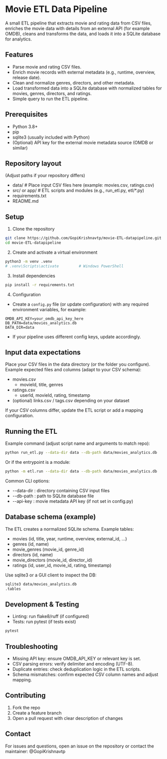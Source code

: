 # Movie ETL Data Pipeline

A small ETL pipeline that extracts movie and rating data from CSV files, enriches the movie data with details from an external API (for example OMDB), cleans and transforms the data, and loads it into a SQLite database for analytics.

## Features
- Parse movie and rating CSV files.
- Enrich movie records with external metadata (e.g., runtime, overview, release date).
- Clean and normalize genres, directors, and other metadata.
- Load transformed data into a SQLite database with normalized tables for movies, genres, directors, and ratings.
- Simple query to run the ETL pipeline.

## Prerequisites
- Python 3.8+
- pip
- sqlite3 (usually included with Python)
- (Optional) API key for the external movie metadata source (OMDB or similar)

## Repository layout
(Adjust paths if your repository differs)
- data/               # Place input CSV files here (example: movies.csv, ratings.csv)
- src/ or app/        # ETL scripts and modules (e.g., run_etl.py, etl/*.py)
- requirements.txt
- README.md

## Setup

1. Clone the repository
```bash
git clone https://github.com/GopiKrishnavtp/movie-ETL-datapipeline.git
cd movie-ETL-datapipeline
```

2. Create and activate a virtual environment
```bash
python3 -m venv .venv
# .venv\Scripts\activate         # Windows PowerShell
```

3. Install dependencies
```bash
pip install -r requirements.txt
```

4. Configuration
- Create a `config.py` file (or update configuration) with any required environment variables, for example:
```
OMDB_API_KEY=your_omdb_api_key_here
DB_PATH=data/movies_analytics.db
DATA_DIR=data
```
- If your pipeline uses different config keys, update accordingly.

## Input data expectations
Place your CSV files in the data directory (or the folder you configure). Example expected files and columns (adapt to your CSV schema):

- movies.csv
  - movieId, title, genres
- ratings.csv
  - userId, movieId, rating, timestamp
- (optional) links.csv / tags.csv depending on your dataset

If your CSV columns differ, update the ETL script or add a mapping configuration.

## Running the ETL
Example command (adjust script name and arguments to match repo):
```bash
python run_etl.py --data-dir data --db-path data/movies_analytics.db
```
Or if the entrypoint is a module:
```bash
python -m etl.run --data-dir data --db-path data/movies_analytics.db
```

Common CLI options:
- --data-dir : directory containing CSV input files
- --db-path  : path to SQLite database file
- --api-key  : movie metadata API key (if not set in config.py)

## Database schema (example)
The ETL creates a normalized SQLite schema. Example tables:
- movies (id, title, year, runtime, overview, external_id, ...)
- genres (id, name)
- movie_genres (movie_id, genre_id)
- directors (id, name)
- movie_directors (movie_id, director_id)
- ratings (id, user_id, movie_id, rating, timestamp)

Use sqlite3 or a GUI client to inspect the DB:
```bash
sqlite3 data/movies_analytics.db
.tables
```

## Development & Testing
- Linting: run flake8/ruff (if configured)
- Tests: run pytest (if tests exist)
```bash
pytest
```

## Troubleshooting
- Missing API key: ensure OMDB_API_KEY or relevant key is set.
- CSV parsing errors: verify delimiter and encoding (UTF-8).
- Duplicate entries: check deduplication logic in the ETL scripts.
- Schema mismatches: confirm expected CSV column names and adjust mapping.

## Contributing
1. Fork the repo
2. Create a feature branch
3. Open a pull request with clear description of changes


## Contact
For issues and questions, open an issue on the repository or contact the maintainer: @GopiKrishnavtp
